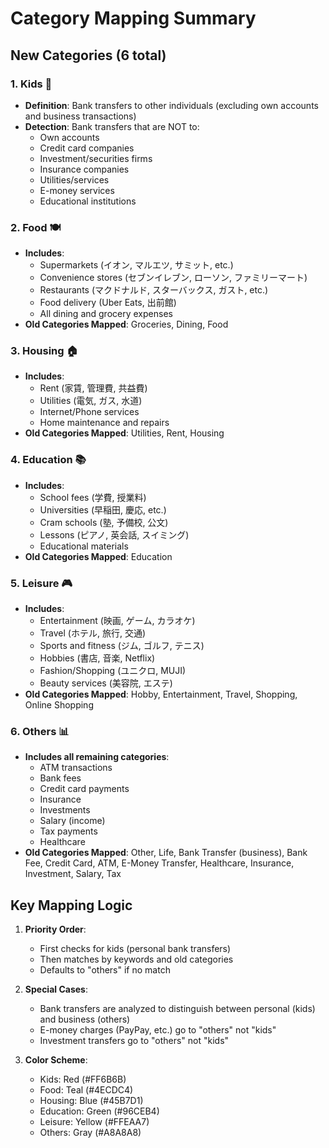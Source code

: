 # Category Mapping Summary

## New Categories (6 total)

### 1. Kids 👶
- **Definition**: Bank transfers to other individuals (excluding own accounts and business transactions)
- **Detection**: Bank transfers that are NOT to:
  - Own accounts
  - Credit card companies
  - Investment/securities firms
  - Insurance companies
  - Utilities/services
  - E-money services
  - Educational institutions

### 2. Food 🍽️
- **Includes**:
  - Supermarkets (イオン, マルエツ, サミット, etc.)
  - Convenience stores (セブンイレブン, ローソン, ファミリーマート)
  - Restaurants (マクドナルド, スターバックス, ガスト, etc.)
  - Food delivery (Uber Eats, 出前館)
  - All dining and grocery expenses
- **Old Categories Mapped**: Groceries, Dining, Food

### 3. Housing 🏠
- **Includes**:
  - Rent (家賃, 管理費, 共益費)
  - Utilities (電気, ガス, 水道)
  - Internet/Phone services
  - Home maintenance and repairs
- **Old Categories Mapped**: Utilities, Rent, Housing

### 4. Education 📚
- **Includes**:
  - School fees (学費, 授業料)
  - Universities (早稲田, 慶応, etc.)
  - Cram schools (塾, 予備校, 公文)
  - Lessons (ピアノ, 英会話, スイミング)
  - Educational materials
- **Old Categories Mapped**: Education

### 5. Leisure 🎮
- **Includes**:
  - Entertainment (映画, ゲーム, カラオケ)
  - Travel (ホテル, 旅行, 交通)
  - Sports and fitness (ジム, ゴルフ, テニス)
  - Hobbies (書店, 音楽, Netflix)
  - Fashion/Shopping (ユニクロ, MUJI)
  - Beauty services (美容院, エステ)
- **Old Categories Mapped**: Hobby, Entertainment, Travel, Shopping, Online Shopping

### 6. Others 📊
- **Includes all remaining categories**:
  - ATM transactions
  - Bank fees
  - Credit card payments
  - Insurance
  - Investments
  - Salary (income)
  - Tax payments
  - Healthcare
- **Old Categories Mapped**: Other, Life, Bank Transfer (business), Bank Fee, Credit Card, ATM, E-Money Transfer, Healthcare, Insurance, Investment, Salary, Tax

## Key Mapping Logic

1. **Priority Order**: 
   - First checks for kids (personal bank transfers)
   - Then matches by keywords and old categories
   - Defaults to "others" if no match

2. **Special Cases**:
   - Bank transfers are analyzed to distinguish between personal (kids) and business (others)
   - E-money charges (PayPay, etc.) go to "others" not "kids"
   - Investment transfers go to "others" not "kids"

3. **Color Scheme**:
   - Kids: Red (#FF6B6B)
   - Food: Teal (#4ECDC4)
   - Housing: Blue (#45B7D1)
   - Education: Green (#96CEB4)
   - Leisure: Yellow (#FFEAA7)
   - Others: Gray (#A8A8A8)